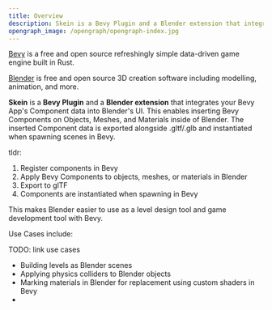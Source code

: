 ```yaml
---
title: Overview
description: Skein is a Bevy Plugin and a Blender extension that integrates your Bevy App's Component data into Blender's UI
opengraph_image: /opengraph/opengraph-index.jpg
---
```


[Bevy](https://bevyengine.org/) is a free and open source refreshingly simple data-driven game engine built in Rust.

[Blender](https://www.blender.org/) is free and open source 3D creation software including modelling, animation, and more.

**Skein** is a **Bevy Plugin** and a **Blender extension** that integrates your Bevy App's Component data into Blender's UI. This enables inserting Bevy Components on Objects, Meshes, and Materials inside of Blender. The inserted Component data is exported alongside .gltf/.glb and instantiated when spawning scenes in Bevy.

tldr:

1. Register components in Bevy
1. Apply Bevy Components to objects, meshes, or materials in Blender
1. Export to glTF
1. Components are instantiated when spawning in Bevy

This makes Blender easier to use as a level design tool and game development tool with Bevy.

Use Cases include:

TODO: link use cases

- Building levels as Blender scenes
- Applying physics colliders to Blender objects
- Marking materials in Blender for replacement using custom shaders in Bevy
-
